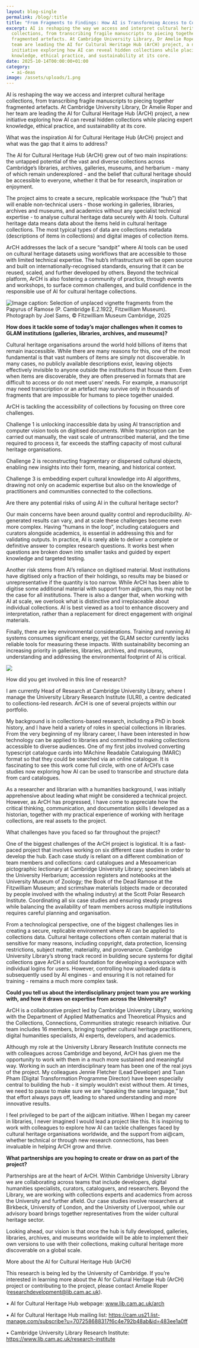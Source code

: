 ```yaml
---
layout: blog-single
permalink: /blog/:title
title: "From Fragments to Findings: How AI is Transforming Access to Collections"
excerpt: AI is reshaping the way we access and interpret cultural heritage
  collections, from transcribing fragile manuscripts to piecing together
  fragmented artefacts. At Cambridge University Library, Dr Amelie Roper and her
  team are leading the AI for Cultural Heritage Hub (ArCH) project, a new
  initiative exploring how AI can reveal hidden collections while placing expert
  knowledge, ethical practice, and sustainability at its core.
date: 2025-10-14T00:00:00+01:00
category:
  - ai-deas
image: /assets/uploads/1.png
---
```















AI is reshaping the way we access and interpret cultural heritage collections, from transcribing fragile manuscripts to piecing together fragmented artefacts. At Cambridge University Library, Dr Amelie Roper and her team are leading the AI for Cultural Heritage Hub (ArCH) project, a new initiative exploring how AI can reveal hidden collections while placing expert knowledge, ethical practice, and sustainability at its core.

What was the inspiration AI for Cultural Heritage Hub (ArCH) project and what was the gap that it aims to address?

The AI for Cultural Heritage Hub (ArCH) grew out of two main inspirations: the untapped potential of the vast and diverse collections across Cambridge’s libraries, archives, galleries, museums, and herbarium - many of which remain underexplored - and the belief that cultural heritage should be accessible to everyone, whether it that be for research, inspiration or enjoyment.

The project aims to create a secure, replicable workspace (the “hub”) that will enable non-technical users - those working in galleries, libraries, archives and museums, and academics without any specialist technical expertise - to analyse cultural heritage data securely with AI tools. Cultural heritage data means data about the items held in cultural heritage collections. The most typical types of data are collections metadata (descriptions of items in collections) and digital images of collection items.

ArCH addresses the lack of a secure “sandpit” where AI tools can be used on cultural heritage datasets using workflows that are accessible to those with limited technical expertise. The hub’s infrastructure will be open source and built on internationally-recognised standards, ensuring that it can be reused, scaled, and further developed by others. Beyond the technical platform, ArCH is also fostering a community of practice, through events and workshops, to surface common challenges, and build confidence in the responsible use of AI for cultural heritage collections.

![](/assets/uploads/2.png "Image caption: Selection of unplaced vignette fragments from the Papyrus of Ramose (P. Cambridge E.2.1922, Fitzwilliam Museum). Photograph by Joel Sams, © Fitzwilliam Museum Cambridge, 2025")

**How does it tackle some of today’s major challenges when it comes to GLAM institutions (galleries, libraries, archives, and museums)?**

Cultural heritage organisations around the world hold billions of items that remain inaccessible. While there are many reasons for this, one of the most fundamental is that vast numbers of items are simply not discoverable. In many cases, no publicly available descriptions exist, leaving objects effectively invisible to anyone outside the institutions that house them. Even when items are discoverable, they are often preserved in formats that are difficult to access or do not meet users’ needs. For example, a manuscript may need transcription or an artefact may survive only in thousands of fragments that are impossible for humans to piece together unaided.

ArCH is tackling the accessibility of collections by focusing on three core challenges.

Challenge 1 is unlocking inaccessible data by using AI transcription and computer vision tools on digitised documents. While transcription can be carried out manually, the vast scale of untranscribed material, and the time required to process it, far exceeds the staffing capacity of most cultural heritage organisations.

Challenge 2 is reconstructing fragmentary or dispersed cultural objects, enabling new insights into their form, meaning, and historical context.

Challenge 3 is embedding expert cultural knowledge into AI algorithms, drawing not only on academic expertise but also on the knowledge of practitioners and communities connected to the collections.

Are there any potential risks of using AI in the cultural heritage sector?

Our main concerns have been around quality control and reproducibility. AI-generated results can vary, and at scale these challenges become even more complex. Having “humans in the loop”, including cataloguers and curators alongside academics, is essential in addressing this and for validating outputs. In practice, AI is rarely able to deliver a complete or definitive answer to complex research questions. It works best when questions are broken down into smaller tasks and guided by expert knowledge and targeted testing.

Another risk stems from AI’s reliance on digitised material. Most institutions have digitised only a fraction of their holdings, so results may be biased or unrepresentative if the quantity is too narrow. While ArCH has been able to digitise some additional material with support from ai@cam, this may not be the case for all institutions. There is also a danger that, when working with AI at scale, we overlook what is distinctive and irreplaceable about individual collections. AI is best viewed as a tool to enhance discovery and interpretation, rather than a replacement for direct engagement with original materials.

Finally, there are key environmental considerations. Training and running AI systems consumes significant energy, yet the GLAM sector currently lacks reliable tools for measuring these impacts. With sustainability becoming an increasing priority in galleries, libraries, archives, and museums, understanding and addressing the environmental footprint of AI is critical.

![](/assets/uploads/picture-3.png)



How did you get involved in this line of research?

I am currently Head of Research at Cambridge University Library, where I manage the University Library Research Institute (ULRI), a centre dedicated to collections-led research. ArCH is one of several projects within our portfolio.

My background is in collections-based research, including a PhD in book history, and I have held a variety of roles in special collections in libraries. From the very beginning of my library career, I have been interested in how technology can be applied to libraries and committed to making collections accessible to diverse audiences. One of my first jobs involved converting typescript catalogue cards into MAchine Readable Cataloguing (MARC) format so that they could be searched via an online catalogue. It is fascinating to see this work come full circle, with one of ArCH’s case studies now exploring how AI can be used to transcribe and structure data from card catalogues.

As a researcher and librarian with a humanities background, I was initially apprehensive about leading what might be considered a technical project. However, as ArCH has progressed, I have come to appreciate how the critical thinking, communication, and documentation skills I developed as a historian, together with my practical experience of working with heritage collections, are real assets to the project.

What challenges have you faced so far throughout the project?

One of the biggest challenges of the ArCH project is logistical. It is a fast-paced project that involves working on six different case studies in order to develop the hub. Each case study is reliant on a different combination of team members and collections: card catalogues and a Mesoamerican pictographic lectionary at Cambridge University Library; specimen labels at the University Herbarium; accession registers and notebooks at the University Museum of Zoology; the Book of the Dead Ramose at the Fitzwilliam Museum; and scrimshaw materials (objects made or decorated by people involved with the whaling industry) at the Scott Polar Research Institute. Coordinating all six case studies and ensuring steady progress while balancing the availability of team members across multiple institutions requires careful planning and organisation.

From a technological perspective, one of the biggest challenges lies in creating a secure, replicable environment where AI can be applied to collections data. Cultural heritage collections often contain material that is sensitive for many reasons, including copyright, data protection, licensing restrictions, subject matter, materiality, and provenance. Cambridge University Library’s strong track record in building secure systems for digital collections gave ArCH a solid foundation for developing a workspace with individual logins for users. However, controlling how uploaded data is subsequently used by AI engines - and ensuring it is not retained for training - remains a much more complex task.

**Could you tell us about the interdisciplinary project team you are working with, and how it draws on expertise from across the University?**

ArCH is a collaborative project led by Cambridge University Library, working with the Department of Applied Mathematics and Theoretical Physics and the Collections, Connections, Communities strategic research initiative. Our team includes 16 members, bringing together cultural heritage practitioners, digital humanities specialists, AI experts, developers, and academics.

Although my role at the University Library Research Institute connects me with colleagues across Cambridge and beyond, ArCH has given me the opportunity to work with them in a much more sustained and meaningful way. Working in such an interdisciplinary team has been one of the real joys of the project. My colleagues Jennie Fletcher (Lead Developer) and Tuan Pham (Digital Transformation Programme Director) have been especially central to building the hub - it simply wouldn’t exist without them. At times, we need to pause to make sure we are “speaking the same language,” but that effort always pays off, leading to shared understanding and more innovative results.

I feel privileged to be part of the ai@cam initiative. When I began my career in libraries, I never imagined I would lead a project like this. It is inspiring to work with colleagues to explore how AI can tackle challenges faced by cultural heritage organisations worldwide, and the support from ai@cam, whether technical or through new research connections, has been invaluable in helping ArCH grow and thrive.

**What partnerships are you hoping to create or draw on as part of the project?**

Partnerships are at the heart of ArCH. Within Cambridge University Library we are collaborating across teams that include developers, digital humanities specialists, curators, cataloguers, and researchers. Beyond the Library, we are working with collections experts and academics from across the University and further afield. Our case studies involve researchers at Birkbeck, University of London, and the University of Liverpool, while our advisory board brings together representatives from the wider cultural heritage sector.

Looking ahead, our vision is that once the hub is fully developed, galleries, libraries, archives, and museums worldwide will be able to implement their own versions to use with their collections, making cultural heritage more discoverable on a global scale.

More about the AI for Cultural Heritage Hub (ArCH)

This research is being led by the University of Cambridge. If you’re interested in learning more about the AI for Cultural Heritage Hub (ArCH) project or contributing to the project, please contact Amelie Roper (researchdevelopment@lib.cam.ac.uk).

•	AI for Cultural Heritage Hub webpage: www.lib.cam.ac.uk/arch

•	AI for Cultural Heritage Hub mailing list: https://cam.us21.list-manage.com/subscribe?u=707258688317f6c4e792b48ab&id=483ee1a0ff

•	Cambridge University Library Research Institute: https://www.lib.cam.ac.uk/research-institute